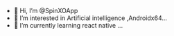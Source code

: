 - 👋 Hi, I’m @SpinXOApp
- 👀 I’m interested in Artificial intelligence ,Androidx64...
- 🌱 I’m currently learning react native ...



<!---
SpinXOApp/SpinXOApp is a ✨ special ✨ repository because its `README.md` (this file) appears on your GitHub profile.
You can click the Preview link to take a look at your changes.
--->
